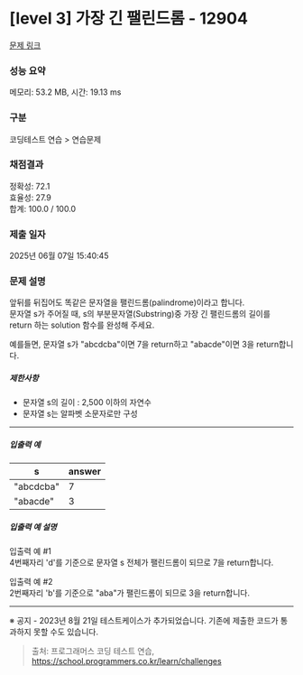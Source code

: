 # [level 3] 가장 긴 팰린드롬 - 12904 

[문제 링크](https://school.programmers.co.kr/learn/courses/30/lessons/12904#) 

### 성능 요약

메모리: 53.2 MB, 시간: 19.13 ms

### 구분

코딩테스트 연습 > 연습문제

### 채점결과

정확성: 72.1<br/>효율성: 27.9<br/>합계: 100.0 / 100.0

### 제출 일자

2025년 06월 07일 15:40:45

### 문제 설명

<p>앞뒤를 뒤집어도 똑같은 문자열을 팰린드롬(palindrome)이라고 합니다.<br>
문자열 s가 주어질 때, s의 부분문자열(Substring)중 가장 긴 팰린드롬의 길이를 return 하는 solution 함수를 완성해 주세요.</p>

<p>예를들면, 문자열 s가 "abcdcba"이면 7을 return하고 "abacde"이면 3을 return합니다.</p>

<h5>제한사항</h5>

<ul>
<li>문자열 s의 길이 : 2,500 이하의 자연수</li>
<li>문자열 s는 알파벳 소문자로만 구성</li>
</ul>

<hr>

<h5>입출력 예</h5>
<table class="table">
        <thead><tr>
<th>s</th>
<th>answer</th>
</tr>
</thead>
        <tbody><tr>
<td>"abcdcba"</td>
<td>7</td>
</tr>
<tr>
<td>"abacde"</td>
<td>3</td>
</tr>
</tbody>
      </table>
<h5>입출력 예 설명</h5>

<p>입출력 예 #1<br>
4번째자리 'd'를 기준으로 문자열 s 전체가 팰린드롬이 되므로 7을 return합니다.</p>

<p>입출력 예 #2<br>
2번째자리 'b'를 기준으로 "aba"가 팰린드롬이 되므로 3을 return합니다.</p>

<hr>

<p>※ 공지 - 2023년 8월 21일 테스트케이스가 추가되었습니다. 기존에 제출한 코드가 통과하지 못할 수도 있습니다.</p>


> 출처: 프로그래머스 코딩 테스트 연습, https://school.programmers.co.kr/learn/challenges